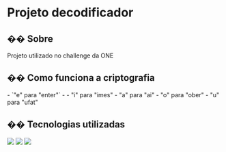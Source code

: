 <h1>Projeto decodificador</h1>

<h2>�� Sobre</h2>
<p>Projeto utilizado no challenge da ONE</p>

<h2>�� Como funciona a criptografia </h2>
- `"e" para "enter"`
- 
- "i" para "imes"
- "a" para "ai"
- "o" para "ober"
- "u" para "ufat"

## �� Tecnologias utilizadas
<div>
  <img src="https://img.shields.io/badge/HTML-239120?style=for-the-badge&logo=html5&logoColor=white">
  <img src="https://img.shields.io/badge/CSS-239120?&style=for-the-badge&logo=css3&logoColor=white">
  <img src="https://img.shields.io/badge/JavaScript-F7DF1E?style=for-the-badge&logo=javascript&logoColor=black">
</div>

